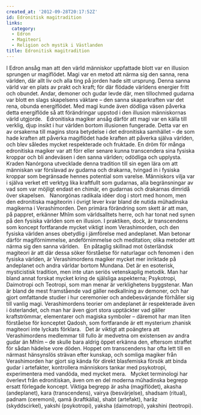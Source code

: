 ```yaml
---
created_at: '2012-09-28T20:17:52Z'
id: Edronitisk magitradition
links:
  category:
  - Edron
  - Magiteori
  - Religion och mystik i Västlanden
title: Edronitisk magitradition
---
```


I Edron ansåg man att den värld människor uppfattade blott var en illusion sprungen ur magiflödet.
Magi var en metod att närma sig den sanna, rena världen, där allt liv och alla ting på jorden hade
sitt ursprung. Denna sanna värld var en plats av prakt och kraft; för där flödade världens energier
fritt och obundet. Andar, demoner och gudar levde där, men tillochmed gudarna var blott en slags
skapelsens väktare – den sanna skaparkraften var det rena, obunda energiflödet. Med magi kunde även
dödliga väsen påverka detta energiflöde så att förändringar uppstod i den illusion människornas
värld utgjorde.   Edronitiska magiker ansåg därför att magi var en källa till verklig, djup insikt i
hur världen bortom illusionen fungerade. Detta var en av orsakerna till magins stora betydelse i det
edronitiska samhället – de som hade kraften att påverka magiflödet hade kraften att påverka själva
världen, och blev således mycket respekterade och fruktade. En dröm för många edronitiska magiker
var att förr eller senare kunna transcendera sina fysiska kroppar och bli andeväsen i den sanna
världen; odödliga och upplysta.   Kraden Nanórgona utvecklade denna tradition till sin egen lära om
att människan var förslavad av gudarna och drakarna, tvingad in i fysiska kroppar som begränsade
hennes potential som varelse. Människors vilja var i själva verket ett verktyg lika kraftfullt som
gudarnas, alla begränsningar av vad som var möjligt endast en chimär, en gudarnas och drakarnas
dimridå över skapelsen.   Nanorgónas radikala idéer dog i stort med honom, men den edronitiska
magiteorin i övrigt lever kvar bland de nutida mûhadinska magikerna i Verashimorden. Den primära
förändring som skett är att man, på pappret, erkänner Mhîm som världsalltets herre, och har tonat
ned synen på den fysiska världen som en illusion. I praktiken, dock, är transcendens som koncept
fortfarande mycket viktigt inom Verashimorden, och den fysiska världen anses obetydlig i jämförelse
med andeplanet. Man betonar därför magiförnimmelse, andeförnimmelse och meditation; olika metoder
att närma sig den sanna världen.   En påtaglig skillnad mot österländsk magiteori är att där dessa
söker förståelse för naturlagar och fenomen i den fysiska världen, är Verashimordens magiker mycket
mer inriktade på andeplanet och andra världar bortom Mundana. Det är en esoterisk, mysticistisk
tradition, men inte utan seriös vetenskaplig metodik. Man har bland annat forskat mycket kring de
själsliga aspekterna; Psykotropi, Daimotropi och Teotropi, som man menar är verklighetens
byggstenar. Man är bland de mest framstående vad gäller nedkallning av demoner, och har gjort
omfattande studier i hur ceremonier och andebesvärjande förhåller sig till vanlig magi.
Verashimordens teorier om andeplanet är respekterade även i österlandet, och man har även gjort
stora upptäckter vad gäller kraftströmmar, elementarer och magiska symboler – däremot har man liten
förståelse för konceptet Qadosh, som fortfarande är ett mysterium zhanisk magiteori inte lyckats
förklara.   Det är viktigt att poängtera att Verashimordens medlemmar till fullo är medvetna om
existensen av andra gudar än Mhîm – de skulle bara aldrig öppet erkänna den, eftersom straffet för
sådan hädelse vore döden. Hoppet om transcendens har ofta lett till en närmast hänsynslös strävan
efter kunskap, och somliga magiker från Verashimorden har gjort sig kända för direkt blasfemiska
försök att binda gudar i artefakter, kontrollera människors tankar med psykotropi, experimentera med
vandöda, med mycket mera.   Mycket terminologi har överlevt från edronitiskan, även om en del
moderna mûhadinska begrepp ersatt förlegade koncept. Viktiga begrepp är asha (magiflödet), akasha
(andeplanet), kara (transcendens), vairya (besvärjelse), shadsam (ritual), padnam (ceremoni), qamâ
(kraftkälla), shabt (artefakt), harâz (skyddscirkel), yakshi (psykotropi), yaksha (daimotropi),
yakshini (teotropi).